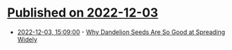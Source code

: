 # [Published on 2022-12-03](index.md)

* [2022-12-03, 15:09:00](https://soylentnews.org/article.pl?sid=22/12/02/1853217&from=rss) - [Why Dandelion Seeds Are So Good at Spreading Widely](https://soylentnews.org/article.pl?sid=22/12/02/1853217&from=rss)
